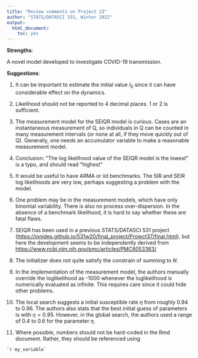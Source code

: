```yaml
---
title: "Review comments on Project 23"
author: "STATS/DATASCI 531, Winter 2022"
output:
  html_document:
    toc: yes
---
```


**Strengths**:

A novel model developed to investigate COVID-19 transmission.

**Suggestions**:

1. It can be important to estimate the initial value $I_0$ since it can have considerable effect on the dynamics.

2. Likelihood should not be reported to 4 decimal places. 1 or 2 is sufficient.

3. The measurement model for the SEIQR model is curious. Cases are an instantaneous measurement of Q, so individuals in Q can be counted in many measurement intervals (or none at all, if they move quickly out of Q). Generally, one needs an accumulator variable to make a reasonable measurement model.

4. Conclusion: "The log likelihood value of the SEIQR model is the lowest" is a typo, and should read "highest"

5. It would be useful to have ARMA or iid benchmarks. The SIR and SEIR log likelihoods are very low, perhaps suggesting a problem with the model.

6. One problem may be in the measurement models, which have only binomial variability. There is also no process over-dispersion. In the absence of a benchmark likelihood, it is hard to say whether these are fatal flaws.

7. SEIQR has been used in a previous STATS/DATASCI 531 project (https://ionides.github.io/531w20/final_project/Project37/final.html), but here the development seems to be independently derived from https://www.ncbi.nlm.nih.gov/pmc/articles/PMC8053363/

8. The initializer does not quite satisfy the constrain of summing to $N$.

9. In the implementation of the measurement model, the authors manually override the loglikelihood as -1000 whenever the loglikelihood is numerically evaluated as infinite. This requires care since it could hide other problems. 

10. The local search suggests a initial susceptible rate $\eta$ from roughly 0.94 to 0.96. The authors also stats that the best initial guess of parameters is with $\eta = 0.95$. However, in the global search, the authors used a range of 0.4 to 0.6 for the parameter $\eta$.

11. Where possible, numbers should not be hard-coded in the Rmd document. Rather, they should be referenced using
```
`r my_variable`
```



